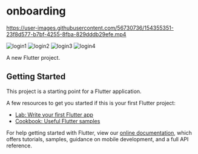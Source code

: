 # onboarding


https://user-images.githubusercontent.com/56730736/154355351-23f8d577-b7bf-4255-8fba-829dddb29efe.mp4

![login1](https://user-images.githubusercontent.com/56730736/154694268-57eef25e-2740-40b1-b237-793a8c99c353.PNG)
![login2](https://user-images.githubusercontent.com/56730736/154694275-522f6708-f5b9-4397-a4c1-217cb45a7038.PNG)
![login3](https://user-images.githubusercontent.com/56730736/154694282-1d635c5c-aab0-4c73-b9d6-3c2c51510ffb.PNG)
![login4](https://user-images.githubusercontent.com/56730736/154694294-36bbdfcc-4aa4-4fbe-b057-fdb5cab94fd1.PNG)



A new Flutter project.

## Getting Started

This project is a starting point for a Flutter application.

A few resources to get you started if this is your first Flutter project:

- [Lab: Write your first Flutter app](https://flutter.dev/docs/get-started/codelab)
- [Cookbook: Useful Flutter samples](https://flutter.dev/docs/cookbook)

For help getting started with Flutter, view our
[online documentation](https://flutter.dev/docs), which offers tutorials,
samples, guidance on mobile development, and a full API reference.
